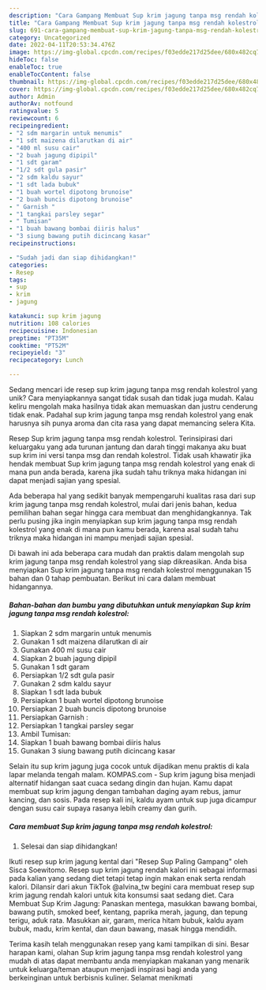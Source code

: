 ```yaml
---
description: "Cara Gampang Membuat Sup krim jagung tanpa msg rendah kolestrol yang Enak"
title: "Cara Gampang Membuat Sup krim jagung tanpa msg rendah kolestrol yang Enak"
slug: 691-cara-gampang-membuat-sup-krim-jagung-tanpa-msg-rendah-kolestrol-yang-enak
category: Uncategorized
date: 2022-04-11T20:53:34.476Z
image: https://img-global.cpcdn.com/recipes/f03edde217d25dee/680x482cq70/sup-krim-jagung-tanpa-msg-rendah-kolestrol-foto-resep-utama.jpg
hideToc: false
enableToc: true
enableTocContent: false
thumbnail: https://img-global.cpcdn.com/recipes/f03edde217d25dee/680x482cq70/sup-krim-jagung-tanpa-msg-rendah-kolestrol-foto-resep-utama.jpg
cover: https://img-global.cpcdn.com/recipes/f03edde217d25dee/680x482cq70/sup-krim-jagung-tanpa-msg-rendah-kolestrol-foto-resep-utama.jpg
author: Admin
authorAv: notfound
ratingvalue: 5
reviewcount: 6
recipeingredient:
- "2 sdm margarin untuk menumis"
- "1 sdt maizena dilarutkan di air"
- "400 ml susu cair"
- "2 buah jagung dipipil"
- "1 sdt garam"
- "1/2 sdt gula pasir"
- "2 sdm kaldu sayur"
- "1 sdt lada bubuk"
- "1 buah wortel dipotong brunoise"
- "2 buah buncis dipotong brunoise"
- " Garnish "
- "1 tangkai parsley segar"
- " Tumisan"
- "1 buah bawang bombai diiris halus"
- "3 siung bawang putih dicincang kasar"
recipeinstructions:

- "Sudah jadi dan siap dihidangkan!"
categories:
- Resep
tags:
- sup
- krim
- jagung

katakunci: sup krim jagung 
nutrition: 108 calories
recipecuisine: Indonesian
preptime: "PT35M"
cooktime: "PT52M"
recipeyield: "3"
recipecategory: Lunch

---
```





Sedang mencari ide resep sup krim jagung tanpa msg rendah kolestrol yang unik? Cara menyiapkannya sangat tidak susah dan tidak juga mudah. Kalau keliru mengolah maka hasilnya tidak akan memuaskan dan justru cenderung tidak enak. Padahal sup krim jagung tanpa msg rendah kolestrol yang enak harusnya sih punya aroma dan cita rasa yang dapat memancing selera Kita.





Resep Sup krim jagung tanpa msg rendah kolestrol. Terinsipirasi dari keluargaku yang ada turunan jantung dan darah tinggi makanya aku buat sup krim ini versi tanpa msg dan rendah kolestrol. Tidak usah khawatir jika hendak membuat Sup krim jagung tanpa msg rendah kolestrol yang enak di mana pun anda berada, karena jika sudah tahu triknya maka hidangan ini dapat menjadi sajian yang spesial.

Ada beberapa hal yang sedikit banyak mempengaruhi kualitas rasa dari sup krim jagung tanpa msg rendah kolestrol, mulai dari jenis bahan, kedua pemilihan bahan segar hingga cara membuat dan menghidangkannya. Tak perlu pusing jika ingin menyiapkan sup krim jagung tanpa msg rendah kolestrol yang enak di mana pun kamu berada, karena asal sudah tahu triknya maka hidangan ini mampu menjadi sajian spesial.






Di bawah ini ada beberapa cara mudah dan praktis dalam mengolah sup krim jagung tanpa msg rendah kolestrol yang siap dikreasikan. Anda bisa menyiapkan Sup krim jagung tanpa msg rendah kolestrol menggunakan 15 bahan dan 0 tahap pembuatan. Berikut ini cara dalam membuat hidangannya.

<!--inarticleads1-->

##### Bahan-bahan dan bumbu yang dibutuhkan untuk menyiapkan Sup krim jagung tanpa msg rendah kolestrol:

1. Siapkan 2 sdm margarin untuk menumis
1. Gunakan 1 sdt maizena dilarutkan di air
1. Gunakan 400 ml susu cair
1. Siapkan 2 buah jagung dipipil
1. Gunakan 1 sdt garam
1. Persiapkan 1/2 sdt gula pasir
1. Gunakan 2 sdm kaldu sayur
1. Siapkan 1 sdt lada bubuk
1. Persiapkan 1 buah wortel dipotong brunoise
1. Persiapkan 2 buah buncis dipotong brunoise
1. Persiapkan  Garnish :
1. Persiapkan 1 tangkai parsley segar
1. Ambil  Tumisan:
1. Siapkan 1 buah bawang bombai diiris halus
1. Gunakan 3 siung bawang putih dicincang kasar


Selain itu sup krim jagung juga cocok untuk dijadikan menu praktis di kala lapar melanda tengah malam. KOMPAS.com - Sup krim jagung bisa menjadi alternatif hidangan saat cuaca sedang dingin dan hujan. Kamu dapat membuat sup krim jagung dengan tambahan daging ayam rebus, jamur kancing, dan sosis. Pada resep kali ini, kaldu ayam untuk sup juga dicampur dengan susu cair supaya rasanya lebih creamy dan gurih. 

<!--inarticleads2-->

##### Cara membuat Sup krim jagung tanpa msg rendah kolestrol:


1. Selesai dan siap dihidangkan!

Ikuti resep sup krim jagung kental dari &#34;Resep Sup Paling Gampang&#34; oleh Sisca Soewitomo. Resep sup krim jagung rendah kalori ini sebagai informasi pada kalian yang sedang diet tetapi tetap ingin makan enak serta rendah kalori. Dilansir dari akun TikTok @alvina_tw begini cara membuat resep sup krim jagung rendah kalori untuk kita konsumsi saat sedang diet. Cara Membuat Sup Krim Jagung: Panaskan mentega, masukkan bawang bombai, bawang putih, smoked beef, kentang, paprika merah, jagung, dan tepung terigu, aduk rata. Masukkan air, garam, merica hitam bubuk, kaldu ayam bubuk, madu, krim kental, dan daun bawang, masak hingga mendidih. 

Terima kasih telah menggunakan resep yang kami tampilkan di sini. Besar harapan kami, olahan Sup krim jagung tanpa msg rendah kolestrol yang mudah di atas dapat membantu anda menyiapkan makanan yang menarik untuk keluarga/teman ataupun menjadi inspirasi bagi anda yang berkeinginan untuk berbisnis kuliner. Selamat menikmati
